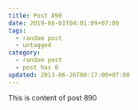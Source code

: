 ```yaml
---
title: Post 890
date: 2019-08-01T04:01:09+07:00
tags:
  - random post
  - untagged
category:
  - random post
  - post has 0
updated: 2013-06-26T00:17:00+07:00
---
```

This is content of post 890